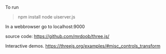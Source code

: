 To run 
>npm install
>node uiserver.js

In a webbrowser go to localhost:9000

source code:
https://github.com/mrdoob/three.js/

Interactive demos.
https://threejs.org/examples/#misc_controls_transform
